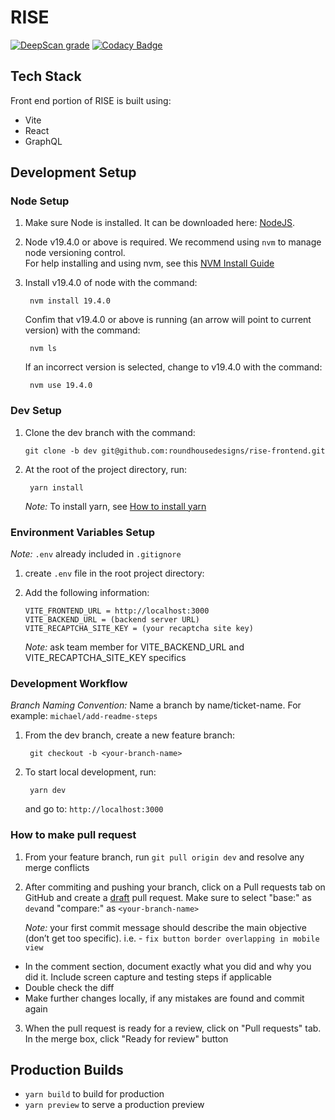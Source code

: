 # RISE

[![DeepScan grade](https://deepscan.io/api/teams/14424/projects/24864/branches/769714/badge/grade.svg)](https://deepscan.io/dashboard#view=project&tid=14424&pid=24864&bid=769714)
[![Codacy Badge](https://app.codacy.com/project/badge/Grade/64f466be6e654cd2a2bb790971fb07ef)](https://app.codacy.com/gh/roundhousedesigns/rise-frontend/dashboard?utm_source=gh&utm_medium=referral&utm_content=&utm_campaign=Badge_grade)

## Tech Stack

Front end portion of RISE is built using:

- Vite
- React
- GraphQL

## Development Setup

### Node Setup

1.  Make sure Node is installed. It can be downloaded here: [NodeJS](https://nodejs.org/en/download).
2.  Node v19.4.0 or above is required. We recommend using `nvm` to manage node versioning control.\
    For help installing and using nvm, see this [NVM Install Guide](https://www.freecodecamp.org/news/node-version-manager-nvm-install-guide/)
3.  Install v19.4.0 of node with the command:

         nvm install 19.4.0

    Confim that v19.4.0 or above is running (an arrow will point to current version) with the command:

         nvm ls

    If an incorrect version is selected, change to v19.4.0 with the command:

         nvm use 19.4.0

### Dev Setup

1.  Clone the dev branch with the command:

        git clone -b dev git@github.com:roundhousedesigns/rise-frontend.git

2.  At the root of the project directory, run:

         yarn install

    _Note:_ To install yarn, see [How to install yarn](https://classic.yarnpkg.com/lang/en/docs/install/#mac-stable)

### Environment Variables Setup

_Note:_ `.env` already included in `.gitignore`

1.  create `.env` file in the root project directory:
2.  Add the following information:

        VITE_FRONTEND_URL = http://localhost:3000
        VITE_BACKEND_URL = (backend server URL)
        VITE_RECAPTCHA_SITE_KEY = (your recaptcha site key)

    _Note:_ ask team member for VITE_BACKEND_URL and VITE_RECAPTCHA_SITE_KEY specifics

### Development Workflow

_Branch Naming Convention:_ Name a branch by name/ticket-name. For example: `michael/add-readme-steps`

1.  From the dev branch, create a new feature branch:

         git checkout -b <your-branch-name>

2.  To start local development, run:

         yarn dev

    and go to: `http://localhost:3000`

### How to make pull request

1. From your feature branch, run `git pull origin dev` and resolve any merge conflicts

2. After commiting and pushing your branch, click on a Pull requests tab on GitHub and create a <u>draft</u> pull request. Make sure to select "base:" as `dev`and "compare:" as `<your-branch-name>`

   _Note:_ your first commit message should describe the main objective (don’t get too specific). i.e. - `fix button border overlapping in mobile view`

- In the comment section, document exactly what you did and why you did it. Include screen capture and testing steps if applicable
- Double check the diff
- Make further changes locally, if any mistakes are found and commit again

3. When the pull request is ready for a review, click on "Pull requests" tab. In the merge box, click "Ready for review" button

## Production Builds

- `yarn build` to build for production
- `yarn preview` to serve a production preview
